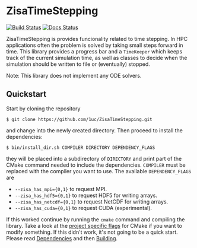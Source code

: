 # ZisaTimeStepping
[![Build Status](https://github.com/1uc/ZisaTimeStepping/actions/workflows/basic_integrity_checks.yml/badge.svg)](https://github.com/1uc/ZisaTimeStepping/actions)
[![Docs Status](https://github.com/1uc/ZisaTimeStepping/actions/workflows/publish_docs.yml/badge.svg)](https://1uc.github.io/ZisaTimeStepping)

ZisaTimeStepping is provides funcionality related to time stepping. In HPC
applications often the problem is solved by taking small steps forward in time.
This library provides a progress bar and a `TimeKeeper` which keeps track of
the current simulation time, as well as classes to decide when the simulation
should be written to file or (eventually) stopped.

Note: This library does not implement any ODE solvers.

## Quickstart
Start by cloning the repository

    $ git clone https://github.com/1uc/ZisaTimeStepping.git

and change into the newly created directory. Then proceed to install the
dependencies:

    $ bin/install_dir.sh COMPILER DIRECTORY DEPENDENCY_FLAGS

they will be placed into a subdirectory of `DIRECTORY` and print
part of the CMake command needed to include the dependencies. `COMPILER` must
be replaced with the compiler you want to use. The available `DEPENDENCY_FLAGS`
are

  * `--zisa_has_mpi={0,1}` to request MPI.
  * `--zisa_has_hdf5={0,1}` to request HDF5 for writing arrays.
  * `--zisa_has_netcdf={0,1}` to request NetCDF for writing arrays.
  * `--zisa_has_cuda={0,1}` to request CUDA (experimental).

If this worked continue by running the `cmake` command and compiling the
library. Take a look at the [project specific flags] for CMake if you want to
modify something. If this didn't work, it's not going to be a quick start.
Please read [Dependencies] and then [Building].

[project specific flags]: https://1uc.github.io/ZisaTimeStepping/md_cmake.html#cmake_flags
[Dependencies]: https://1uc.github.io/ZisaTimeStepping/md_dependencies.html
[Building]: https://1uc.github.io/ZisaTimeStepping/md_cmake.html
